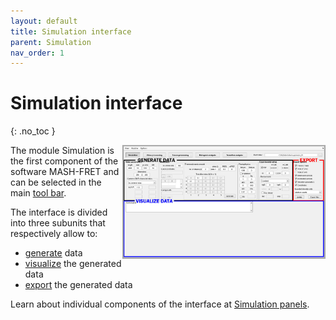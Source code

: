 ```yaml
---
layout: default
title: Simulation interface
parent: Simulation
nav_order: 1
---
```


# Simulation interface
{: .no_toc }

<a href="../assets/images/interface-simulation.png"><img src="../assets/images/interface-simulation.png" width="325" style="float:right"/></a>

The module Simulation is the first component of the software MASH-FRET and can be selected in the main 
[tool bar](../Getting_started.html#interface).

The interface is divided into three subunits that respectively allow to:
* <u>generate</u> data
* <u>visualize</u> the generated data
* <u>export</u> the generated data

Learn about individual components of the interface at 
[Simulation panels](panels).

